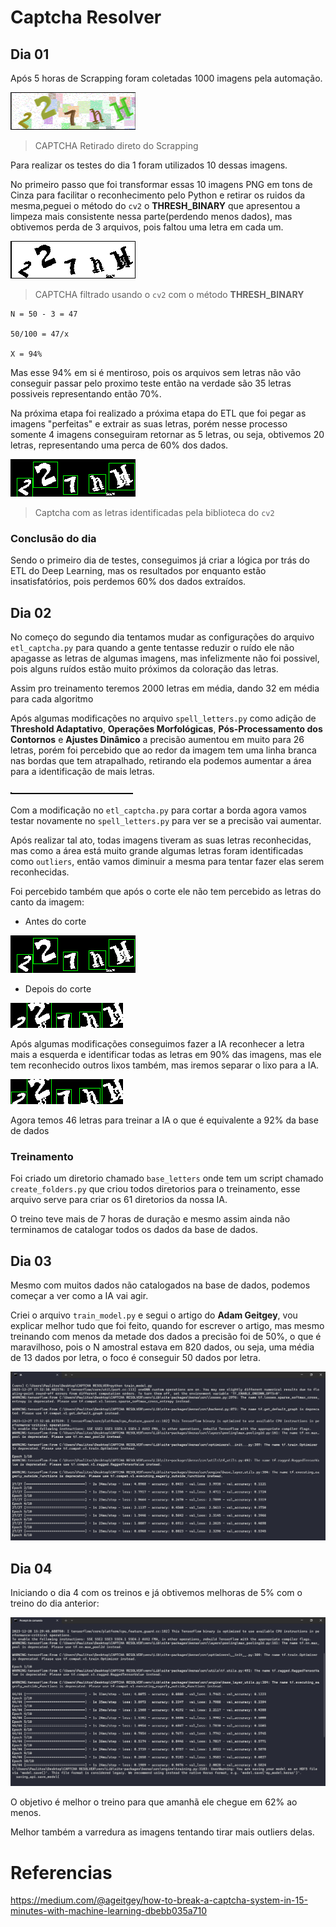 # Captcha Resolver

## Dia 01

Após 5 horas de Scrapping foram coletadas 1000 imagens pela automação.

![Captcha normal](./images/captcha_screenshot_1.png)

> CAPTCHA Retirado direto do Scrapping

Para realizar os testes do dia 1 foram utilizados 10 dessas imagens.

No primeiro passo que foi transformar essas 10 imagens PNG em tons de Cinza para facilitar o reconhecimento pelo Python e retirar os ruidos da mesma,peguei o método do `cv2` o **THRESH_BINARY** que apresentou a limpeza mais consistente nessa parte(perdendo menos dados), mas obtivemos perda de 3 arquivos, pois faltou uma letra em cada um.

![Captcha Cinza](./images/captcha0.png)

> CAPTCHA filtrado usando o `cv2` com o método **THRESH_BINARY**

```
N = 50 - 3 = 47

50/100 = 47/x

X = 94%
```

Mas esse 94% em si é mentiroso, pois os arquivos sem letras não vão conseguir passar pelo proximo teste então na verdade são 35 letras possiveis representando então 70%.

Na próxima etapa foi realizado a próxima etapa do ETL que foi pegar as imagens "perfeitas" e extrair as suas letras, porém nesse processo somente 4 imagens conseguiram retornar as 5 letras, ou seja, obtivemos 20 letras, representando uma perca de 60% dos dados.

![Captcha letras separadas](./images/captcha0_contours.png)

> Captcha com as letras identificadas pela biblioteca do `cv2`


### Conclusão do dia

Sendo o primeiro dia de testes, conseguimos já criar a lógica por trás do ETL do Deep Learning, mas os resultados por enquanto estão insatisfatórios, pois perdemos 60% dos dados extraídos.


## Dia 02

No começo do segundo dia tentamos mudar as configurações do arquivo `etl_captcha.py` para quando a gente tentasse reduzir o ruído ele não apagasse as letras de algumas imagens, mas infelizmente não foi possivel, pois alguns ruídos estão muito próximos da coloração das letras.

Assim pro treinamento teremos 2000 letras em média, dando 32 em média para cada algoritmo

Após algumas modificações no arquivo `spell_letters.py` como adição de **Threshold Adaptativo**, **Operações Morfológicas**, **Pós-Processamento dos Contornos** e **Ajustes Dinâmico** a precisão aumentou em muito para 26 letras, porém foi percebido que ao redor da imagem tem uma linha branca nas bordas que tem atrapalhado, retirando ela podemos aumentar a área para a identificação de mais letras.

![Linha branca](./images/captcha3_letra2.png)

Com a modificação no `etl_captcha.py` para cortar a borda agora vamos testar novamente no `spell_letters.py` para ver se a precisão vai aumentar.

Após realizar tal ato, todas imagens tiveram as suas letras reconhecidas, mas como a área está muito grande algumas letras foram identificadas como `outliers`, então vamos diminuir a mesma para tentar fazer elas serem reconhecidas.

Foi percebido também que após o corte ele não tem percebido as letras do canto da imagem:

- Antes do corte

![Antes do corte](./images/captcha0_contours.png)

- Depois do corte

![Depois do corte](./images/captcha0_cutted.png)

Após algumas modificações conseguimos fazer a IA reconhecer a letra mais a esquerda e identificar todas as letras em 90% das imagens, mas ele tem reconhecido outros lixos também, mas iremos separar o lixo para a IA.

![Novo corte](./images/captcha0_cutted_perfect.png)

Agora temos 46 letras para treinar a IA o que é equivalente a 92% da base de dados

### Treinamento

Foi criado um diretorio chamado `base_letters` onde tem um script chamado `create_folders.py` que criou todos diretorios para o treinamento, esse arquivo serve para criar os 61 diretorios da nossa IA.

O treino teve mais de 7 horas de duração e mesmo assim ainda não terminamos de catalogar todos os dados da base de dados.


## Dia 03

Mesmo com muitos dados não catalogados na base de dados, podemos começar a ver como a IA vai agir.

Criei o arquivo `train_model.py` e segui o artigo do **Adam Geitgey**, vou explicar melhor tudo que foi feito, quando for escrever o artigo, mas mesmo treinando com menos da metade dos dados a precisão foi de 50%, o que é maravilhoso, pois o N amostral estava em 820 dados, ou seja, uma média de 13 dados por letra, o foco é conseguir 50 dados por letra.

![Iniciando os treinos](./images/starting_training.png)

## Dia 04

Iniciando o dia 4 com os treinos e já obtivemos melhoras de 5% com o treino do dia anterior:

![Treino do dia 04](./images/day_4_training.png)

O objetivo é melhor o treino para que amanhã ele chegue em 62% ao menos.

Melhor também a varredura as imagens tentando tirar mais outliers delas.




# Referencias

https://medium.com/@ageitgey/how-to-break-a-captcha-system-in-15-minutes-with-machine-learning-dbebb035a710



